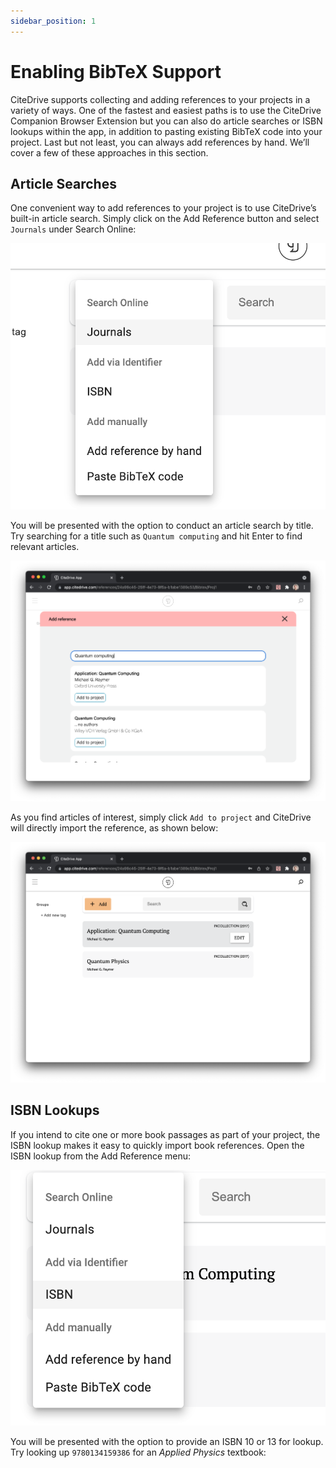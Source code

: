 ```yaml
---
sidebar_position: 1
---
```


# Enabling BibTeX Support

CiteDrive supports collecting and adding references to your projects in a variety of ways. One of the fastest and easiest paths is to use the CiteDrive Companion Browser Extension but you can also do article searches or ISBN lookups within the app, in addition to pasting existing BibTeX code into your project. Last but not least, you can always add references by hand. We’ll cover a few of these approaches in this section.

## Article Searches

One convenient way to add references to your project is to use CiteDrive’s built-in article search. Simply click on the Add Reference button and select `Journals` under Search Online:

![Search Online](../assets/search-journals-online.png)

You will be presented with the option to conduct an article search by title. Try searching for a title such as `Quantum computing` and hit Enter to find relevant articles.

![A search for quantum computing](../assets/quantum-computing-articles.png)

As you find articles of interest, simply click `Add to project` and CiteDrive will directly import the reference, as shown below:

![Imported article from search](../assets/imported-quantum-computing-article.png)

## ISBN Lookups

If you intend to cite one or more book passages as part of your project, the ISBN lookup makes it easy to quickly import book references. Open the ISBN lookup from the Add Reference menu:

![ISBN Menu Option](../assets/isbn-lookup-menu.png)

You will be presented with the option to provide an ISBN 10 or 13 for lookup. Try looking up `9780134159386` for an *Applied Physics* textbook:

